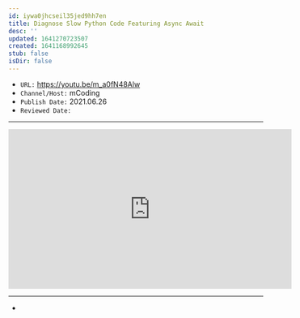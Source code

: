 ```yaml
---
id: iywa0jhcseil35jed9hh7en
title: Diagnose Slow Python Code Featuring Async Await
desc: ''
updated: 1641270723507
created: 1641168992645
stub: false
isDir: false
---
```



- `URL:` <https://youtu.be/m_a0fN48Alw>
- `Channel/Host:` mCoding
- `Publish Date:` 2021.06.26
- `Reviewed Date:` 

---

<center><iframe width="560" height="315" src="https://www.youtube.com/embed/m_a0fN48Alw" frameborder="0" allow="accelerometer; autoplay; encrypted-media; gyroscope; picture-in-picture" allowfullscreen></iframe></center>

---

-


